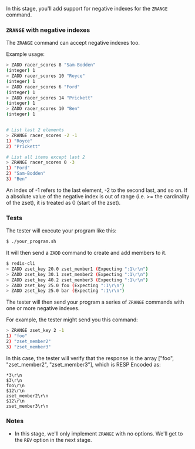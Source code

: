 In this stage, you'll add support for negative indexes for the `ZRANGE` command.

### `ZRANGE` with negative indexes

The `ZRANGE` command can accept negative indexes too.

Example usage:

```bash
> ZADD racer_scores 8 "Sam-Bodden"
(integer) 1
> ZADD racer_scores 10 "Royce"
(integer) 1
> ZADD racer_scores 6 "Ford"
(integer) 1
> ZADD racer_scores 14 "Prickett"
(integer) 1
> ZADD racer_scores 10 "Ben"
(integer) 1


# List last 2 elements
> ZRANGE racer_scores -2 -1
1) "Royce"
2) "Prickett"

# List all items except last 2
> ZRANGE racer_scores 0 -3
1) "Ford"
2) "Sam-Bodden"
3) "Ben"
```

An index of -1 refers to the last element, -2 to the second last, and so on. If a absolute value of the negative index is out of range (i.e. >= the cardinality of the zset), it is treated as 0 (start of the zset).

### Tests

The tester will execute your program like this:

```bash
$ ./your_program.sh
```

It will then send a `ZADD` command to create and add members to it.

```bash
$ redis-cli
> ZADD zset_key 20.0 zset_member1 (Expecting ":1\r\n")
> ZADD zset_key 30.1 zset_member2 (Expecting ":1\r\n")
> ZADD zset_key 40.2 zset_member3 (Expecting ":1\r\n")
> ZADD zset_key 25.0 foo (Expecting ":1\r\n")
> ZADD zset_key 25.0 bar (Expecting ":1\r\n")
```

The tester will then send your program a series of `ZRANGE` commands with one or more negative indexes.

For example, the tester might send you this command:

```bash
> ZRANGE zset_key 2 -1
1) "foo"
2) "zset_member2"
3) "zset_member3"
```

In this case, the tester will verify that the response is the array ["foo", "zset_member2", "zset_member3"], which is RESP Encoded as:

```
*3\r\n
$3\r\n
foo\r\n
$12\r\n
zset_member2\r\n
$12\r\n
zset_member3\r\n
```

### Notes

- In this stage, we'll only implement `ZRANGE` with no options. We'll get to the `REV` option in the next stage.